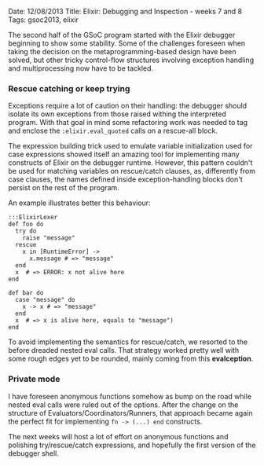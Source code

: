 Date: 12/08/2013
Title: Elixir: Debugging and Inspection - weeks 7 and 8
Tags: gsoc2013, elixir

The second half of the GSoC program started with the Elixir debugger beginning to show some stability.
Some of the challenges foreseen when taking the decision on the metaprogramming-based design have been solved,
but other tricky control-flow structures involving exception handling and multiprocessing now have to be tackled.

### Rescue catching or keep trying
Exceptions require a lot of caution on their handling: the debugger should isolate its own exceptions from
those raised withing the interpreted program.
With that goal in mind some refactoring work was needed to tag and enclose the `:elixir.eval_quoted` calls
on a rescue-all block.

The expression building trick used to emulate variable initialization used for case expressions
showed itself an amazing tool for implementing many constructs of Elixir on the debugger runtime.
However, this pattern couldn't be used for matching variables on rescue/catch clauses, as, differently
from case clauses, the names defined inside exception-handling blocks don't persist on the rest of the
program.

An example illustrates better this behaviour:

    :::ElixirLexer
    def foo do
      try do
        raise "message"
      rescue
        x in [RuntimeError] ->
          x.message # => "message"
      end
      x  # => ERROR: x not alive here
    end

    def bar do
      case "message" do
        x -> x # => "message"
      end
      x  # => x is alive here, equals to "message")
    end

To avoid implementing the semantics for rescue/catch, we resorted to the before dreaded nested eval calls.
That strategy worked pretty well with some rough edges yet to be rounded, mainly coming from this __evalception__.

### Private mode
I have foreseen anonymous functions somehow as bump on the road while nested eval calls were ruled out of the options.
After the change on the structure of Evaluators/Coordinators/Runners, that approach became again the perfect fit
for implementing `fn -> (...) end` constructs.

The next weeks will host a lot of effort on anonymous functions and polishing try/rescue/catch expressions,
and hopefully the first version of the debugger shell.
